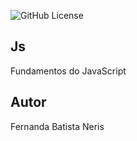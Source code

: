 ![GitHub License](https://img.shields.io/github/license/fernandass2/Js) 

## Js
Fundamentos do JavaScript

## Autor

Fernanda Batista Neris



